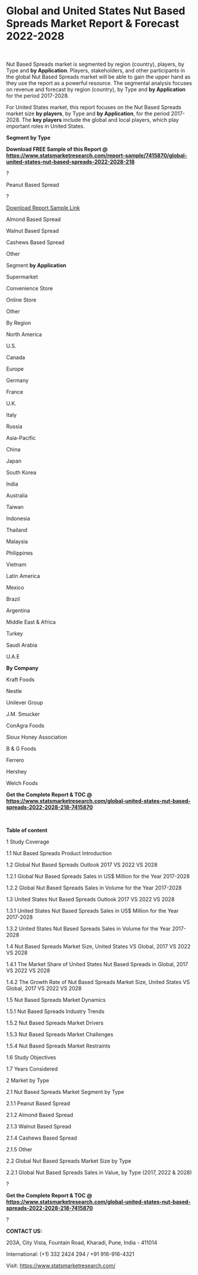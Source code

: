 <h1>Global and United States Nut Based Spreads Market Report & Forecast 2022-2028</h1><br/><p>Nut Based Spreads market is segmented by region (country), players, by Type and <strong>by Application</strong>. Players, stakeholders, and other participants in the global Nut Based Spreads market will be able to gain the upper hand as they use the report as a powerful resource. The segmental analysis focuses on revenue and forecast by region (country), by Type and <strong>by Application</strong> for the period 2017-2028.</p>
 
 
 
 <p>For United States market, this report focuses on the Nut Based Spreads market size <strong>by players</strong>, by Type and <strong>by Application</strong>, for the period 2017-2028. The <strong>key players</strong> include the global and local players, which play important roles in United States.</p>
 
 
 
 <p><strong>Segment by Type</strong></p>
 
 
 
 <div><b>Download FREE Sample of this Report @ <a href="https://www.statsmarketresearch.com/download-free-sample/7415870/global-united-states-nut-based-spreads-2022-2028-218">https://www.statsmarketresearch.com/report-sample/7415870/global-united-states-nut-based-spreads-2022-2028-218</a></b></div>
 
 
 
 <p>? </p>
 
 
 
 <p>Peanut Based Spread</p>
 
 
 
 <p>? </p>
 
 
 
 <p><a href="https://www.statsmarketresearch.com/download-free-sample/7415870/global-united-states-nut-based-spreads-2022-2028-218">Download Report Sample Link</a></p>
 
 
 
 <p>Almond Based Spread</p>
 
 
 
 <p>Walnut Based Spread</p>
 
 
 
 <p>Cashews Based Spread</p>
 
 
 
 <p>Other</p>
 
 
 
 <p>Segment <strong>by Application</strong></p>
 
 
 
 <p>Supermarket</p>
 
 
 
 <p>Convenience Store</p>
 
 
 
 <p>Online Store</p>
 
 
 
 <p>Other</p>
 
 
 
 <p>By Region</p>
 
 
 
 <p>North America</p>
 
 
 
 <p>U.S.</p>
 
 
 
 <p>Canada</p>
 
 
 
 <p>Europe</p>
 
 
 
 <p>Germany</p>
 
 
 
 <p>France</p>
 
 
 
 <p>U.K.</p>
 
 
 
 <p>Italy</p>
 
 
 
 <p>Russia</p>
 
 
 
 <p>Asia-Pacific</p>
 
 
 
 <p>China</p>
 
 
 
 <p>Japan</p>
 
 
 
 <p>South Korea</p>
 
 
 
 <p>India</p>
 
 
 
 <p>Australia</p>
 
 
 
 <p>Taiwan</p>
 
 
 
 <p>Indonesia</p>
 
 
 
 <p>Thailand</p>
 
 
 
 <p>Malaysia</p>
 
 
 
 <p>Philippines</p>
 
 
 
 <p>Vietnam</p>
 
 
 
 <p>Latin America</p>
 
 
 
 <p>Mexico</p>
 
 
 
 <p>Brazil</p>
 
 
 
 <p>Argentina</p>
 
 
 
 <p>Middle East & Africa</p>
 
 
 
 <p>Turkey</p>
 
 
 
 <p>Saudi Arabia</p>
 
 
 
 <p>U.A.E</p>
 
 
 
 <p><strong>By Company</strong></p>
 
 
 
 <p>Kraft Foods</p>
 
 
 
 <p>Nestle</p>
 
 
 
 <p>Unilever Group</p>
 
 
 
 <p>J.M. Smucker</p>
 
 
 
 <p>ConAgra Foods</p>
 
 
 
 <p>Sioux Honey Association</p>
 
 
 
 <p>B & G Foods</p>
 
 
 
 <p>Ferrero</p>
 
 
 
 <p>Hershey</p>
 
 
 
 <p>Welch Foods</p>
 
 
 
 <div><b>Get the Complete Report & TOC @ <a href="https://www.statsmarketresearch.com/global-united-states-nut-based-spreads-2022-2028-218-7415870">https://www.statsmarketresearch.com/global-united-states-nut-based-spreads-2022-2028-218-7415870</a></b></div>
 
 
 
 <p><br />
 
 <b>Table of content</b></p>
 
 
 
 <p>1 Study Coverage<br />
 
 1.1 Nut Based Spreads Product Introduction<br />
 
 1.2 Global Nut Based Spreads Outlook 2017 VS 2022 VS 2028<br />
 
 1.2.1 Global Nut Based Spreads Sales in US$ Million for the Year 2017-2028<br />
 
 1.2.2 Global Nut Based Spreads Sales in Volume for the Year 2017-2028<br />
 
 1.3 United States Nut Based Spreads Outlook 2017 VS 2022 VS 2028<br />
 
 1.3.1 United States Nut Based Spreads Sales in US$ Million for the Year 2017-2028<br />
 
 1.3.2 United States Nut Based Spreads Sales in Volume for the Year 2017-2028<br />
 
 1.4 Nut Based Spreads Market Size, United States VS Global, 2017 VS 2022 VS 2028<br />
 
 1.4.1 The Market Share of United States Nut Based Spreads in Global, 2017 VS 2022 VS 2028<br />
 
 1.4.2 The Growth Rate of Nut Based Spreads Market Size, United States VS Global, 2017 VS 2022 VS 2028<br />
 
 1.5 Nut Based Spreads Market Dynamics<br />
 
 1.5.1 Nut Based Spreads Industry Trends<br />
 
 1.5.2 Nut Based Spreads Market Drivers<br />
 
 1.5.3 Nut Based Spreads Market Challenges<br />
 
 1.5.4 Nut Based Spreads Market Restraints<br />
 
 1.6 Study Objectives<br />
 
 1.7 Years Considered<br />
 
 2 Market by Type<br />
 
 2.1 Nut Based Spreads Market Segment by Type<br />
 
 2.1.1 Peanut Based Spread<br />
 
 2.1.2 Almond Based Spread<br />
 
 2.1.3 Walnut Based Spread<br />
 
 2.1.4 Cashews Based Spread<br />
 
 2.1.5 Other<br />
 
 2.2 Global Nut Based Spreads Market Size by Type<br />
 
 2.2.1 Global Nut Based Spreads Sales in Value, by Type (2017, 2022 & 2028)<br />
 
 ? </p>
 
 
 
 <div><b>Get the Complete Report & TOC @ <a href="https://www.statsmarketresearch.com/global-united-states-nut-based-spreads-2022-2028-218-7415870">https://www.statsmarketresearch.com/global-united-states-nut-based-spreads-2022-2028-218-7415870</a></b></div>
 
 
 
 <p>? </p>
 
 
 
 <p><b>CONTACT US:</b><br />
 
 203A, City Vista, Fountain Road, Kharadi, Pune, India - 411014<br />
 
 International: (+1) 332 2424 294 / +91 916-916-4321<br />
 
 Visit: <a href="https://www.statsmarketresearch.com/">https://www.statsmarketresearch.com/</a></p>